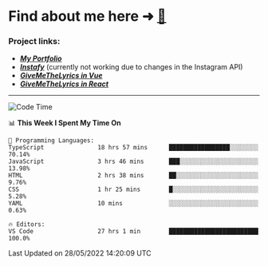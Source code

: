 # Find about me here ➜ [🧑](https://pauabella.dev)

### Project links:
- ***[My Portfolio](https://pauabella.dev)***
- ***[Instafy](https://instafy.me)*** (currently not working due to changes in the Instagram API)
- ***[GiveMeTheLyrics in Vue](https://lyrics.pauabella.dev)***
- ***[GiveMeTheLyrics in React](https://pauabella.dev/GiveMeTheLyrics)***

---
<!--START_SECTION:waka-->
![Code Time](http://img.shields.io/badge/Code%20Time-1%2C103%20hrs%2037%20mins-blue)

📊 **This Week I Spent My Time On** 

```text
💬 Programming Languages: 
TypeScript               18 hrs 57 mins      █████████████████░░░░░░░░   70.14% 
JavaScript               3 hrs 46 mins       ███░░░░░░░░░░░░░░░░░░░░░░   13.98% 
HTML                     2 hrs 38 mins       ██░░░░░░░░░░░░░░░░░░░░░░░   9.76% 
CSS                      1 hr 25 mins        █░░░░░░░░░░░░░░░░░░░░░░░░   5.28% 
YAML                     10 mins             ░░░░░░░░░░░░░░░░░░░░░░░░░   0.63%

🔥 Editors: 
VS Code                  27 hrs 1 min        █████████████████████████   100.0%

```


 Last Updated on 28/05/2022 14:20:09 UTC
<!--END_SECTION:waka-->
